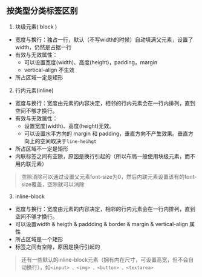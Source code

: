 
## 按类型分类标签区别
1. 块级元素( block )
  * 宽度与换行：独占一行，默认（不写width的时候）自动填满父元素，设置了width，仍然是占据一行
  * 有效与无效属性：
    * 可以设置宽度(width)、高度(height)，padding，margin
    * vertical-align 不生效
  * 所占区域一定是矩形


2. 行内元素(inline)
  * 宽度与换行：宽度由元素的内容决定，相邻的行内元素会在一行内排列，直到空间不够才换行。
  * 有效与无效属性：
    * 设置宽度(width)、高度(height)无效。
    * 可以设置水平方向的 margin 和 padding，垂直方向不产生效果。垂直方向上的空间取决于`line-heihgt`
  * 所占区域不一定是矩形
  * 内联标签之间有空隙，原因是换行引起的（所以布局一般使用块级元素，而不用内联元素）

> 空隙消除可以通过设置父元素font-size为0，然后内联元素设置该有的font-size覆盖，空隙就可以消除

3. inline-block
  * 宽度与换行：宽度由元素的内容决定，相邻的行内元素会在一行内排列，直到空间不够才换行。
  * 可以设置width & heigth & paddding & border & margin & vertical-align 属性
  * 所占区域是一个矩形
  * 标签之间有空隙，原因是换行引起的

> 还有一些默认的inline-block元素（拥有内在尺寸，可设置高宽，但不会自动换行），如`<input> 、<img> 、<button> 、<textarea>`